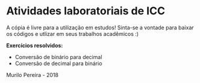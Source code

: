# Atividades laboratoriais de ICC
A cópia é livre para a utilização em estudos! Sinta-se a vontade para baixar os códigos e utlizar em seus trabalhos acadêmicos :)

<strong>Exercícios resolvidos:</strong>
- Conversão de binário para decimal
- Conversão de decimal para binário

Murilo Pereira - 2018
